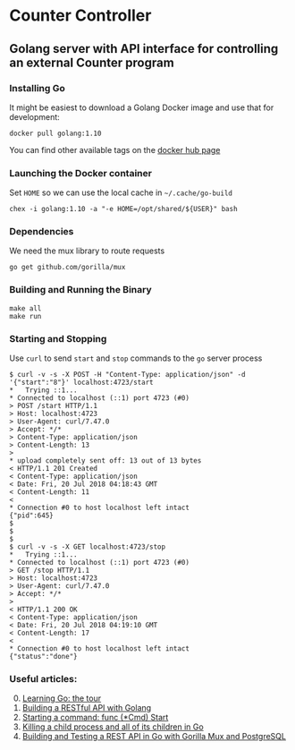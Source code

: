 # Counter Controller
## Golang server with API interface for controlling an external Counter program

### Installing Go

It might be easiest to download a Golang Docker image and use that for development:

```
docker pull golang:1.10
```

You can find other available tags on the [docker hub page](https://hub.docker.com/_/golang/)

### Launching the Docker container

Set `HOME` so we can use the local cache in `~/.cache/go-build`
```
chex -i golang:1.10 -a "-e HOME=/opt/shared/${USER}" bash
```

### Dependencies

We need the mux library to route requests
```
go get github.com/gorilla/mux
```

### Building and Running the Binary

```
make all
make run
```

### Starting and Stopping

Use `curl` to send `start` and `stop` commands to the `go` server process

```
$ curl -v -s -X POST -H "Content-Type: application/json" -d '{"start":"8"}' localhost:4723/start
*   Trying ::1...
* Connected to localhost (::1) port 4723 (#0)
> POST /start HTTP/1.1
> Host: localhost:4723
> User-Agent: curl/7.47.0
> Accept: */*
> Content-Type: application/json
> Content-Length: 13
> 
* upload completely sent off: 13 out of 13 bytes
< HTTP/1.1 201 Created
< Content-Type: application/json
< Date: Fri, 20 Jul 2018 04:18:43 GMT
< Content-Length: 11
< 
* Connection #0 to host localhost left intact
{"pid":645}
$
$
$
$ curl -v -s -X GET localhost:4723/stop
*   Trying ::1...
* Connected to localhost (::1) port 4723 (#0)
> GET /stop HTTP/1.1
> Host: localhost:4723
> User-Agent: curl/7.47.0
> Accept: */*
> 
< HTTP/1.1 200 OK
< Content-Type: application/json
< Date: Fri, 20 Jul 2018 04:19:10 GMT
< Content-Length: 17
< 
* Connection #0 to host localhost left intact
{"status":"done"}
```

### Useful articles:

0. [Learning Go: the tour](https://tour.golang.org/list)
1. [Building a RESTful API with Golang](https://www.codementor.io/codehakase/building-a-restful-api-with-golang-a6yivzqdo)
2. [Starting a command: func (*Cmd) Start](https://golang.org/pkg/os/exec/#Cmd.Start)
3. [Killing a child process and all of its children in Go](https://medium.com/@felixge/killing-a-child-process-and-all-of-its-children-in-go-54079af94773)
4. [Building and Testing a REST API in Go with Gorilla Mux and PostgreSQL](https://semaphoreci.com/community/tutorials/building-and-testing-a-rest-api-in-go-with-gorilla-mux-and-postgresql)


